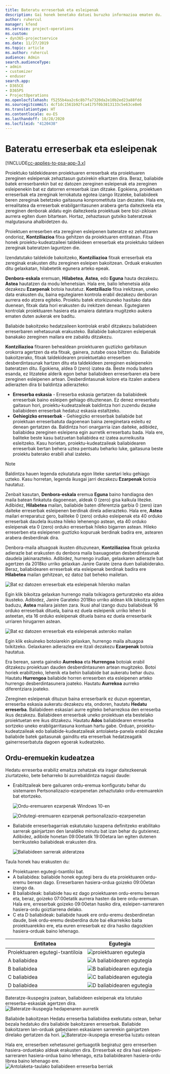 ```yaml
---
title: Bateratu erreserbak eta esleipenak
description: Gai honek benetako datuei buruzko informazioa ematen du.
author: ruhercul
manager: kfend
ms.service: project-operations
ms.custom:
- dyn365-projectservice
ms.date: 11/27/2019
ms.topic: article
ms.author: ruhercul
audience: Admin
search.audienceType:
- admin
- customizer
- enduser
search.app:
- D365CE
- D365PS
- ProjectOperations
ms.openlocfilehash: f5255b4aa2c6c8b7fa7320da2e10b2ed23a88fdd
ms.sourcegitcommit: 4cf1dc1561b92fca4175f0b3813133c5e63ce8e6
ms.translationtype: HT
ms.contentlocale: eu-ES
ms.lasthandoff: 10/28/2020
ms.locfileid: "4120438"
---
```

# <a name="reconcile-bookings-and-assignments"></a>Bateratu erreserbak eta esleipenak

[!INCLUDE[cc-applies-to-psa-app-3.x](../includes/cc-applies-to-psa-app-3x.md)]

Proiektuko taldekidearen proiektuaren erreserbak eta proiektuaren zereginen esleipenak zehaztasun gutxirekin elkartzen dira. Beraz, baliabide batek erreserbarekin bat ez datozen zereginen esleipenak eta zereginen esleipenekin bat ez datorren erreserbak izan ditzake. Egokiena, proiektuen erreserbak eta zereginak lerrokatuta egotea izango litzateke, baliabideek beren zereginak betetzeko gaitasuna konprometituta izan dezaten. Hala ere, errealitatea da erreserbak erabilgarritasunen arabera gerta daitezkeela eta zereginen denborak aldatu egin daitezkeela proiektuak bere bizi-zikloan aurrera egiten duen bitartean. Hortaz, zehaztasun gutxiko bateratzeak malgutasuna ahalbidetzen du.

Proiektuen erreserben eta zereginen esleipenen bateratze ez zehatzaren ondorioz, **Kontziliazioa** fitxa gehitzen da proiektuaren entitatean. Fitxa honek proiektu-kudeatzaileei taldekideen erreserbak eta proiektuko taldeen zereginak bateratzen laguntzen die.

Izendatutako taldekide bakoitzeko, **Kontziliazioa** fitxak erreserbak eta zereginak erakusten ditu zereginen esleipen bakoitzean. Orduak erakusten ditu gelaxkatan, hilabetetik egunera arteko epeak.

**Denbora-eskala** eremuan, **Hilabetea**, **Astea**, edo **Eguna** hauta dezakezu. **Astea** hautatzen da modu lehenetsian. Hala ere, balio lehenetsia alda dezakezu **Ezarpenak** botoia hautatuz. **Kontziliazio** fitxa irekitzean, uneko data erakusten du, baina egutegiaren kontrola erabil dezakezu denboran aurrera edo atzera egiteko. Proiektu batek etorkizuneko hasitako data duenean, fitxak data hori erakusten du irekitzen denean. Egutegiaren kontrolak proiektuaren hasiera eta amaiera datetara mugitzeko aukera ematen duten aukerak ere baditu.

Baliabide bakoitzeko hedatzaileen kontrolak erabil ditzakezu baliabideen erreserbaren xehetasunak erakusteko. Baliabide bakoitzaren esleipenak banakako zereginen mailara ere zabaldu ditzakezu.

**Kontziliazioa** fitxaren behealdean proiektuaren guztizko garbitasun orokorra agertzen da eta fitxak, gainera, zutabe osoa biltzen du. Baliabide bakoitzerako, fitxak taldekidearen proiektuetako erreserben desberdintasunak hartzen ditu eta taldekideen zereginen esleipenekin bateratzen ditu. Egokiena, aldea 0 (zero) izatea da. Beste modu batera esanda, ez litzateke alderik egon behar baliabideen erreserbaren eta bere zereginen esleipenen artean. Desberdintasunak kolore eta itzalen arabera adierazten dira bi baldintza adierazteko:

- **Erreserba eskasia** - Erreserba eskasia gertatzen da baliabideek erreserbak baino esleipen gehiago dituztenean. Ez denez erreserbatu gaitasun hori, proiektu-kudeatzaileak baldintza hori zuzendu dezake baliabideen erreserbak hedatuz eskasia estaltzeko.
- **Gehiegizko erreserbak** - Gehiegizko erreserbak baliabide bat proiektuan erreserbatuta dagoenean baina zereginetara esleitu ez denean gertatzen da. Baldintza hori onargarria izan daiteke, adibidez, baliabidea zereginen esleipena egin aurretik erreserbatu bada. Hala ere, baliteke beste kasu batzuetan baliabidea ez izatea aurreikusita esleitzeko. Kasu horietan, proiektu-kudeatzaileak baliabidearen erreserbak bertan behera uztea pentsatu beharko luke, gaitasuna beste proiektu baterako erabili ahal izateko.

> [!NOTE]
> Baldintza hauen legenda ezkutatuta egon liteke saretari leku gehiago uzteko. Kasu horretan, legenda ikusgai jarri dezakezu **Ezarpenak** botoia hautatuz.

Zenbait kasutan, **Denbora-eskala** eremua **Eguna** baino handiagoa den maila batean finkatuta dagoenean, aldeak 0 (zero) gisa kalkula litezke. Adibidez, **Hilabetea** mailan, baliabide baten diferentzia garbia 0 (zero) izan daiteke erreserbak esleipenen berdinak direla adierazteko. Hala ere, **Astea** mailari erreparatuz gero, baliteke 0 (zero) orduko esleipenak eta 40 orduko erreserbak daudela ikustea hileko lehenengo astean, eta 40 orduko esleipenak eta 0 (zero) orduko erreserbak hileko bigarren astean. Hileko erreserben eta esleipenen guztizko kopuruak berdinak badira ere, astearen arabera desberdinak dira.

Denbora-maila altuagoak ikusten dituzunean, **Kontziliazioa** fitxak gelaxka adierazle bat erakusten du denbora maila baxuagoetan desberdintasunak daudela jakinarazteko. Adibidez, hurrengo irudian, gelaxkaren adierazle bat agertzen da 2018ko urriko gelaxkan Janire Garate izena duen baliabiderako. Beraz, baliabidearen erreserbak eta esleipenak berdinak badira ere **Hilabetea** mailan gehitzean, ez datoz bat beheko mailetan.

![Bat ez datozen erreserbak eta esleipenak hileroko mailan](media/reconcile-assignments-01.JPG)

Egin klik bikoitza gelaxkan hurrengo maila txikiagora gerturatzeko eta aldea ikusteko. Adibidez, Janire Garateko 2018ko urriko aldean klik bikoitza egiten baduzu, **Astea** mailara jaisten zara. Ikusi ahal izango duzu baliabideak 16 orduko erreserbak dituela, baina ez duela esleipenik urriko lehen bi asteetan, eta 16 orduko esleipenak dituela baina ez duela erreserbarik urriaren hirugarren astean.

![Bat ez datozen erreserbak eta esleipenak asteroko mailan](media/reconcile-assignments-02.JPG)

Egin klik eskuineko botoiarekin gelaxkan, hurrengo maila altuagoa txikitzeko. Gelaxkaren adierazlea ere itzali dezakezu **Ezarpenak** botoia hautatua. 

Era berean, sareta gaineko **Aurrekoa** eta **Hurrengoa** botoiak erabil ditzakezu proiektuan dauden desberdintasunen artean mugitzeko. Botoi horiek erabiltzeko, lehenik eta behin baliabide bat aukeratu behar duzu. Hautatu **Hurrengoa** baliabide horren erreserben eta esleipenen arteko hurrengo desberdintasunera joateko. Hautatu **Aurrekoa** aurreko diferentziara joateko.

Zereginen esleipenak dituzun baina erreserbarik ez duzun egoeretan, erreserba eskasia aukeratu dezakezu eta, ondoren, hautatu **Hedatu erreserba**. Baliabideen eskasiari aurre egiteko beharrezkoa den erreserba ikus dezakezu. Baliabideen erreserbak uneko proiektuan eta bestelako proiektuetan ere ikus ditzakezu. Hautatu **Ados** baliabidearen erreserba sortzeko uneko erabilgarritasuna kontuan hartu gabe. Orduan, proiektu-kudeatzaileak edo baliabide-kudeatzaileak antolaketa-panela erabil dezake baliabide batek gaitasunak gainditu eta erreserbak hedatzeagatik gainerreserbatuta dagoen egoerak kudeatzeko.

## <a name="managing-with-time-zones"></a>Ordu-eremuekin kudeatzea
Hedatu erreserba erabiliz emaitza zehatzak eta iragar daitezkeenak ziurtatzeko, bete beharreko bi aurrebaldintza nagusi daude:  

- Erabiltzaileak bere gailuaren ordu-eremua konfiguratu behar du sistemaren Pertsonalizazio-ezarpenetan zehaztutako ordu-eremuarekin bat etortzeko.
 
  ![Ordu-eremuaren ezarpenak Windows 10-en](media/reconcile-assignments-03.png)

  ![Ordutegi-eremuaren ezarpenak pertsonalizazio-ezarpenetan](media/reconcile-assignments-04.png)
 
- Baliabide erreserbagarriak eskatutako luzapena definitzeko erabilitako sarrerak gainjartzen den lanaldiko minutu bat izan behar du gutxienez. Adibidez, adibide honetan 09:00etatik 19:00etara lan egiten dutenen berrikusteko baliabideak erakusten dira. 

  ![Baliabideen sarrerak alderatzea](media/reconcile-assignments-05.png)

Taula honek hau erakusten du:

- Proiektuaren egutegi-txantiloi bat.
- A baliabidea: baliabide honek egutegi bera du eta proiektuaren ordu-eremu berean dago. Erreserbaren hasiera-ordua goizeko 09:00etan izango da.
- B baliabideak: baliabide hau ez dago proiektuaren ordu-eremu berean eta, beraz, goizeko 07:00etatik aurrera hasten da bere ordu-eremuan. Hala ere, erreserbak goizeko 09:00etan hasiko dira, esleipen-sarreraren hasiera-ordu goiztiarrena delako.
- C eta D baliabideak: baliabide hauek ere ordu-eremu desberdinetan daude, biek ordu-eremu desberdina dute bai elkarrekiko baita proiektuarekiko ere, eta euren erreserbak ez dira hasiko dagozkien hasiera-orduak baino lehenago.

|Entitatea  |Egutegia  |
|-|-|
|Proiektuaren egutegi-txantiloia   | ![proiektuaren egutegia](media/reconcile-assignments-06.png) |
|A baliabidea  | ![A baliabidearen egutegia](media/reconcile-assignments-06.png) |
|B baliabidea  |  ![B baliabidearen egutegia](media/reconcile-assignments-07.png) |
|C baliabidea  |  ![C baliabidearen egutegia](media/reconcile-assignments-08.png) |
|D baliabidea  | ![D baliabidearen egutegia](media/reconcile-assignments-09.png)  |
 
Bateratze-ikuspegira joatean, baliabideen esleipenak eta lotutako erreserba-eskasiak agertzen dira.
 ![Bateratze-ikuspegia hedapenaren aurretik](media/reconcile-assignments-10.png)

Baliabide bakoitzean Hedatu erreserba baliabidea exekutatu ostean, behar bezala hedatuko dira baliabide bakoitzaren erreserbak. Baliabide bakoitzaren lan-orduak gabeziaren eskasiaren sarrerekin gainjartzen direlako gertatzen da hori.
 ![Bateratze-ikuspegia erreserba luzatu ostean](media/reconcile-assignments-11.png) 

Hala ere, erreserben xehetasunei gertuagotik begiratuz gero erreserben hasiera-orduetako aldeak erakusten dira. Erreserbak ez dira hasi esleipen-sarreraren hasiera-ordua baino lehenago, ezta baliabidearen hasiera-ordu librea baino lehenago ere.
 ![Antolaketa-taulako baliabideen erreserba berriak](media/reconcile-assignments-12.png)
